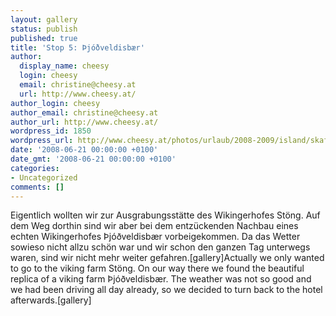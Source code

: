 ```yaml
---
layout: gallery
status: publish
published: true
title: 'Stop 5: Þjóðveldisbær'
author:
  display_name: cheesy
  login: cheesy
  email: christine@cheesy.at
  url: http://www.cheesy.at/
author_login: cheesy
author_email: christine@cheesy.at
author_url: http://www.cheesy.at/
wordpress_id: 1850
wordpress_url: http://www.cheesy.at/photos/urlaub/2008-2009/island/skaftafell-efstidalur/thjodveldisbaer/
date: '2008-06-21 00:00:00 +0100'
date_gmt: '2008-06-21 00:00:00 +0100'
categories:
- Uncategorized
comments: []
---
```

<!--:de-->Eigentlich wollten wir zur Ausgrabungsstätte des Wikingerhofes Stöng. Auf dem Weg dorthin sind wir aber bei dem entzückenden Nachbau eines echten Wikingerhofes Þjóðveldisbær vorbeigekommen. Da das Wetter sowieso nicht allzu schön war und wir schon den ganzen Tag unterwegs waren, sind wir nicht mehr weiter gefahren.[gallery]<!--:--><!--:en-->Actually we only wanted to go to the viking farm Stöng. On our way there we found the beautiful replica of a viking farm Þjóðveldisbær. The weather was not so good and we had been driving all day already, so we decided to turn back to the hotel afterwards.[gallery]<!--:-->
